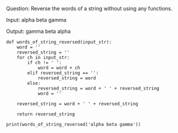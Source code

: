 Question: 
Reverse the words of a string without using any functions.

Input:
alpha beta gamma

Output:
gamma beta alpha

```
def words_of_string_reversed(input_str):
    word = ''
    reversed_string = ''
    for ch in input_str:
        if ch != ' ':
            word = word + ch
        elif reversed_string == '':
            reversed_string = word
        else:
            reversed_string = word + ' ' + reversed_string
            word = ''

    reversed_string = word + ' ' + reversed_string

    return reversed_string

print(words_of_string_reversed('alpha beta gamma'))
```